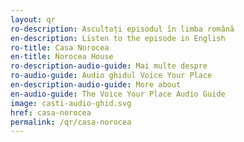 ```yaml
---
layout: qr
ro-description: Ascultați episodul în limba română
en-description: Listen to the episode in English
ro-title: Casa Norocea
en-title: Norocea House
ro-description-audio-guide: Mai multe despre
ro-audio-guide: Audio ghidul Voice Your Place
en-description-audio-guide: More about
en-audio-guide: The Voice Your Place Audio Guide
image: casti-audio-ghid.svg
href: casa-norocea
permalink: /qr/casa-norocea
---
```

